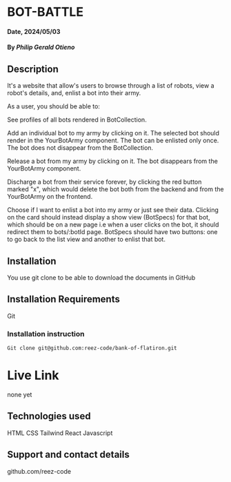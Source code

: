 # BOT-BATTLE

#### Date, 2024/05/03

#### By _Philip Gerald Otieno_

## Description

It's a website that allow's users to browse through a list of robots, view a robot's details, and, enlist a bot into their army.

As a user, you should be able to:

See profiles of all bots rendered in BotCollection.

Add an individual bot to my army by clicking on it. The selected bot should render in the YourBotArmy component. The bot can be enlisted only once. The bot does not disappear from the BotCollection.

Release a bot from my army by clicking on it. The bot disappears from the YourBotArmy component.

Discharge a bot from their service forever, by clicking the red button marked "x", which would delete the bot both from the backend and from the YourBotArmy on the frontend.

Choose if I want to enlist a bot into my army or just see their data. Clicking on the card should instead display a show view (BotSpecs) for that bot, which should be on a new page i.e when a user clicks on the bot, it should redirect them to bots/:botId page. BotSpecs should have two buttons: one to go back to the list view and another to enlist that bot.

## Installation

You use git clone to be able to download the documents in GitHub

## Installation Requirements

Git

### Installation instruction

```
Git clone git@github.com:reez-code/bank-of-flatiron.git

```

# Live Link

none yet

## Technologies used

HTML
CSS
Tailwind
React
Javascript

## Support and contact details

github.com/reez-code
